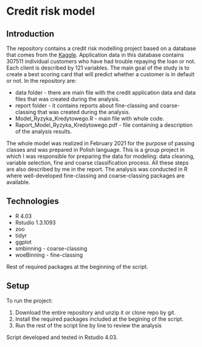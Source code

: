 # Credit risk model

## Introduction

The repository contains a credit risk modelling project based on a database that comes from the [Kaggle](https://www.kaggle.com/gauravduttakiit/loan-defaulter?select=columns_description.csv). Application data in this database contains 307511 individual customers who have had trouble repaying the loan or not. Each client is described by 121 variables. The main goal of the study is to create a best scoring card that will predict whether a customer is in default or not. In the repository are:

* data folder - there are main file with the credit application data and data files that was created during the analysis.
* report folder - it contains reports about fine-classing and coarse-classing that was created during the analysis.
* Model_Ryzyka_Kredytowego.R - main file with whole code.
* Raport_Model_Ryzyka_Kredytowego.pdf - file containing a description of the analysis results.

The whole model was realized in February 2021 for the purpose of passing classes and was prepared in Polish language. This is a group project in which I was responsible for preparing the data for modeling: data cleaning, variable selection, fine and coarse classification process. All these steps are also described by me in the report. The analysis was conducted in R where well-developed fine-classing and coarse-classing packages are available.

## Technologies

* R 4.03
* Rstudio 1.3.1093
* zoo
* tidyr
* ggplot
* smbinning - coarse-classing
* woeBinning - fine-classing

Rest of required packages at the beginning of the script.

## Setup

To run the project:

1. Download the entire repository and unzip it or clone repo by git.
2. Install the required packages included at the begining of the script.
3. Run the rest of the script line by line to review the analysis

Script developed and tested in Rstudio 4.03.
